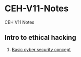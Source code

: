 # CEH-V11-Notes
CEH V11 Notes

## Intro to ethical hacking 

1) [Basic cyber security concept](https://github.com/moulik-source/CEH-V11-Notes/blob/main/Intro%20to%20ethical%20hacking)
